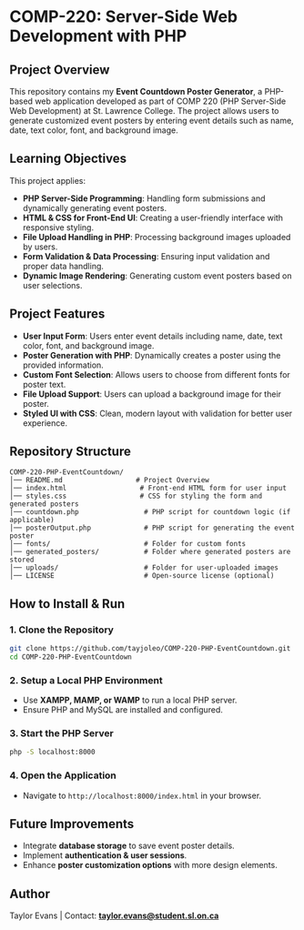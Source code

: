 # COMP-220: Server-Side Web Development with PHP

## Project Overview
This repository contains my **Event Countdown Poster Generator**, a PHP-based web application developed as part of COMP 220 (PHP Server-Side Web Development) at St. Lawrence College. The project allows users to generate customized event posters by entering event details such as name, date, text color, font, and background image.

## Learning Objectives
This project applies:
- **PHP Server-Side Programming**: Handling form submissions and dynamically generating event posters.
- **HTML & CSS for Front-End UI**: Creating a user-friendly interface with responsive styling.
- **File Upload Handling in PHP**: Processing background images uploaded by users.
- **Form Validation & Data Processing**: Ensuring input validation and proper data handling.
- **Dynamic Image Rendering**: Generating custom event posters based on user selections.

## Project Features
- **User Input Form**: Users enter event details including name, date, text color, font, and background image.
- **Poster Generation with PHP**: Dynamically creates a poster using the provided information.
- **Custom Font Selection**: Allows users to choose from different fonts for poster text.
- **File Upload Support**: Users can upload a background image for their poster.
- **Styled UI with CSS**: Clean, modern layout with validation for better user experience.

## Repository Structure
```
COMP-220-PHP-EventCountdown/
│── README.md                  # Project Overview
│── index.html                  # Front-end HTML form for user input
│── styles.css                  # CSS for styling the form and generated posters
│── countdown.php                # PHP script for countdown logic (if applicable)
│── posterOutput.php             # PHP script for generating the event poster
│── fonts/                       # Folder for custom fonts
│── generated_posters/           # Folder where generated posters are stored
│── uploads/                     # Folder for user-uploaded images
│── LICENSE                      # Open-source license (optional)
```

## How to Install & Run
### **1. Clone the Repository**
```bash
git clone https://github.com/tayjoleo/COMP-220-PHP-EventCountdown.git
cd COMP-220-PHP-EventCountdown
```

### **2. Setup a Local PHP Environment**
- Use **XAMPP, MAMP, or WAMP** to run a local PHP server.
- Ensure PHP and MySQL are installed and configured.

### **3. Start the PHP Server**
```bash
php -S localhost:8000
```

### **4. Open the Application**
- Navigate to `http://localhost:8000/index.html` in your browser.

## Future Improvements
- Integrate **database storage** to save event poster details.
- Implement **authentication & user sessions**.
- Enhance **poster customization options** with more design elements.

## Author
Taylor Evans | Contact: **taylor.evans@student.sl.on.ca**
